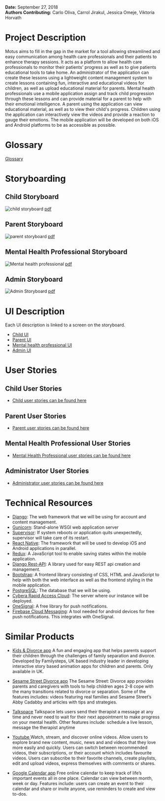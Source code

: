 **Date:** September 27, 2018  
**Authors Contributing:** Carlo Oliva, Carrol Jirakul, Jessica Omeje, Viktoria Horvath

# Project Description 

Motus aims to fill in the gap in the market for a tool allowing streamlined and easy communication among health care professionals and their patients to enhance therapy sessions. It acts as a platform to allow health care professionals to monitor their patients' progress as well as to give patients educational tools to take home. An administrator of the application can create these lessons using a lightweight content management system to create lessons containing fun, interactive and educational videos for children, as well as upload educational material for parents. Mental health professionals use a mobile application assign and track child progression through these lessons and can provide material for a parent to help with their emotional intelligence. A parent using the application can view educational material, as well as to view their child's progress. Children using the application can interactively view the videos and provide a reaction to gauge their emotions. The mobile application will be developed on both iOS and Android platforms to be as accessible as possible. 

# Glossary 
[Glossary](https://github.com/cmput401-fall2018/motus/wiki/Glossary)
# Storyboarding
## Child Storyboard
![child storyboard](https://github.com/cmput401-fall2018/motus/blob/master/docs/storyboard/Child%20Storyboard.png)
[pdf](https://github.com/cmput401-fall2018/motus/blob/master/docs/storyboard/Child%20Storyboard.pdf)

## Parent Storyboard
![parent storyboard](https://github.com/cmput401-fall2018/motus/blob/master/docs/storyboard/Parent%20Storyboard.png)
[pdf](https://github.com/cmput401-fall2018/motus/blob/master/docs/storyboard/Parent%20Storyboard.pdf)

## Mental Health Professional Storyboard
![Mental health professional](https://github.com/cmput401-fall2018/motus/blob/master/docs/storyboard/Mental%20health%20professional%20story%20board.png)
[pdf](https://github.com/cmput401-fall2018/motus/blob/master/docs/storyboard/Mental%20health%20professional%20story%20board.pdf)

## Admin Storyboard
![Admin Storyboard](https://github.com/cmput401-fall2018/motus/blob/master/docs/storyboard/Admin%20Storyboard.png)
[pdf](https://github.com/cmput401-fall2018/motus/blob/master/docs/storyboard/Admin%20Storyboard.pdf)

# UI Description
Each UI description is linked to a screen on the storyboard.
* [Child UI](https://github.com/cmput401-fall2018/motus/wiki/Child-UI-Description)
* [Parent UI](https://github.com/cmput401-fall2018/motus/wiki/Parent-UI)
* [Mental health professional UI](https://github.com/cmput401-fall2018/motus/wiki/Mental-Health-Professional-UI-description)
* [Admin UI](https://github.com/cmput401-fall2018/motus/wiki/Admin-UI-description)

# User Stories

## Child User Stories
* [Child user stories can be found here](https://github.com/cmput401-fall2018/motus/wiki/Child-User-Stories)

## Parent User Stories
* [Parent user stories can be found here](https://github.com/cmput401-fall2018/motus/wiki/Parent-User-Stories)

## Mental Health Professional User Stories
* [Mental Health Professional user stories can be found here ](https://github.com/cmput401-fall2018/motus/wiki/Mental-Health-Professional-User-Stories)

## Administrator User Stories
* [Administrator user stories can be found here](https://github.com/cmput401-fall2018/motus/wiki/Administrator-User-Stories)

# Technical Resources
* [Django](https://docs.djangoproject.com/en/2.1/): The web framework that we will be using for account and content management.
* [Gunicorn](https://gunicorn.org/): Stand-alone WSGI web application server
* [Supervisor](http://supervisord.org/running.html): If system reboots or application quits unexpectedly, supervisor will take care of its restart.
* [React Native](https://facebook.github.io/react-native/docs/getting-started): The framework that will be used to develop iOS and Android applications in parallel. 
* [Redux](https://redux.js.org/): A JavaScript tool to enable saving states within the mobile application. 
* [Django Rest-API](http://www.django-rest-framework.org/topics/tutorials-and-resources/): A library used for easy REST api creation and management. 
* [Bootstrap](http://getbootstrap.com/): A frontend library consisting of CSS, HTML and JavaScript to help with both the web interface as well as the frontend styling in the mobile application. 
* [PostgreSQL](https://www.postgresql.org/): The database that we will be using.
* [Cybera Rapid Access Cloud](http://www.cybera.ca/projects/cloud-resources/documentation/): The server where our instance will be deployed.
* [OneSignal](https://onesignal.com/): A free library for push notifications. 
* [Firebase Cloud Messaging](https://firebase.google.com/docs/cloud-messaging/): A tool needed for android devices for free push notifications. This integrates with OneSignal.

# Similar Products

* [Kids & Divorce app](http://www.kidsanddivorce.co.uk/)
A fun and engaging app that helps parents support their children through the challenges of family separation and divorce. Developed by Familysteps, UK based industry leader in developing interactive story based animation apps for children and parents. Only available in UK. 

* [Sesame Street Divorce app](https://play.google.com/store/apps/details?id=com.yml.sesame.activities&hl=en_CA)
The Sesame Street: Divorce app provides parents and caregivers with tools to help children ages 2-8 cope with the many transitions related to divorce or separation. Some of the features includes: videos featuring real families and Sesame Street’s Abby Cadabby and articles with tips and strategies. 


* [Talkspace](https://www.talkspace.com/) 
Talkspace lets users send their therapist a message at any time and never need to wait for their next appointment to make progress on your mental health. Other features include: schedule a live lesson, message the therapist anytime 

* [Youtube ](https://play.google.com/store/apps/details?id=com.google.android.youtube&hl=en)
Watch, stream, and discover online videos. Allow users to explore brand new content, music, news and and videos that they love more easily and quickly. Users can switch between recommended videos, their subscriptions, or their account which includes favourite videos. Users can subscribe to their favorite channels, create playlists, edit and upload videos, express themselves with comments or shares.

* [Google Calendar app](https://play.google.com/store/apps/details?id=com.google.android.calendar&hl=en_CA)
Free online calendar to keep track of life’s important events all in one place. Calendar can view between month, week or day. Features include: users can create an event to their calendar and share or invite anyone, use reminders to create and view to-dos. 


